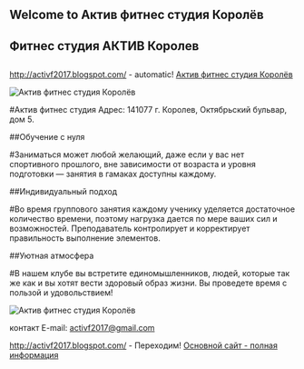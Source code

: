 ## Welcome to  Актив фитнес студия Королёв 

## Фитнес студия АКТИВ Королев  <h2>

http://activf2017.blogspot.com/ - automatic!
[Актив фитнес студия Королёв](http://activf2017.blogspot.com/)

![Актив фитнес студия Королёв](https://avatars1.githubusercontent.com/u/37883500?s=200&v=4)

#Актив фитнес студия Адрес: 141077 г. Королев, Октябрьский бульвар, дом 5.

##Обучение с нуля

#Заниматься может любой желающий, даже если у вас нет спортивного прошлого, вне зависимости от возраста и уровня подготовки — занятия в гамаках доступны каждому.

##Индивидуальный подход

#Во время группового занятия каждому ученику уделяется достаточное количество времени, поэтому нагрузка дается по мере ваших сил и возможностей. Преподаватель контролирует и корректирует правильность выполнение элементов.

##Уютная атмосфера

#В нашем клубе вы встретите единомышленников, людей, которые так же как и вы хотят вести здоровый образ жизни. Вы проведете время с пользой и удовольствием!

![Актив фитнес студия Королёв](https://camo.githubusercontent.com/0b01b8dcd0124f8c96d6f69f182b3aaa89ad154e/68747470733a2f2f342e62702e626c6f6773706f742e636f6d2f2d4b6b536f6b6f2d636668552f5772754f532d39397a31492f41414141414141414165452f3251667352446f615666412d69426148644470505449723076476f74304f566867434c63424741732f733430302f25323544312532353830253235443025323542302532354431253235383125323544312532353832253235443125323538462532354430253235423625323544302532354241253235443025323542302d414e494d4154494f4e2e676966)

контакт E-mail: activf2017@gmail.com


http://activf2017.blogspot.com/ - Переходим!
[Основной сайт - полная информация](http://activf2017.blogspot.com/)
